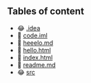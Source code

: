 ## Tables of content
- 😂 [.idea](./.idea)
- 🤣 [code.iml](./code.iml)
- 🤣 [heeelo.md](./heeelo.md)
- 🤣 [hello.html](./hello.html)
- 🤣 [index.html](./index.html)
- 🤣 [readme.md](./readme.md)
- 😂 [src](./src)
